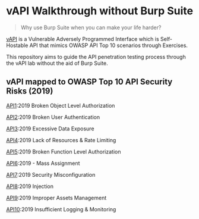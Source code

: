 # vAPI Walkthrough without Burp Suite

> Why use Burp Suite when you can make your life harder?

[vAPI](https://github.com/roottusk/vapi) is a Vulnerable Adversely Programmed Interface which is Self-Hostable API that mimics OWASP API Top 10 scenarios through Exercises.

This repository aims to guide the API penetration testing process through the vAPI lab without the aid of Burp Suite.

## vAPI mapped to OWASP Top 10 API Security Risks (2019)

[API1](https://github.com/TheSwagLord69/vAPI-Walkthrough/blob/main/Walkthrough/API%201%20-%20Broken%20Object%20Level%20Authorization%20(BOLA).md):2019 Broken Object Level Authorization

[API2](https://github.com/TheSwagLord69/vAPI-Walkthrough/blob/main/Walkthrough/API%202%20-%20Broken%20Authentication.md):2019 Broken User Authentication

[API3](https://github.com/TheSwagLord69/vAPI-Walkthrough/blob/main/Walkthrough/API%203%20-%20Excessive%20Data%20Exposure.md):2019 Excessive Data Exposure

[API4](https://github.com/TheSwagLord69/vAPI-Walkthrough/blob/main/Walkthrough/API%204%20-%20Lack%20of%20Resources%20%26%20Rate%20Limiting.md):2019 Lack of Resources & Rate Limiting

[API5](https://github.com/TheSwagLord69/vAPI-Walkthrough/blob/main/Walkthrough/API%205%20-%20Broken%20Function%20Level%20Authorization.md):2019 Broken Function Level Authorization

[API6](https://github.com/TheSwagLord69/vAPI-Walkthrough/blob/main/Walkthrough/API%206%20-%20Mass%20Assignment.md):2019 - Mass Assignment

[API7](https://github.com/TheSwagLord69/vAPI-Walkthrough/blob/main/Walkthrough/API%207%20-%20Security%20misconfiguration.md):2019 Security Misconfiguration

[API8](https://github.com/TheSwagLord69/vAPI-Walkthrough/blob/main/Walkthrough/API%208%20-%20Injection.md):2019 Injection

[API9](https://github.com/TheSwagLord69/vAPI-Walkthrough/blob/main/Walkthrough/API%209%20-%20Improper%20Assets%20Management.md):2019 Improper Assets Management

[API10](https://github.com/TheSwagLord69/vAPI-Walkthrough/blob/main/Walkthrough/API%2010%20-%20Insufficient%20Logging%20%26%20Monitoring.md):2019 Insufficient Logging & Monitoring
